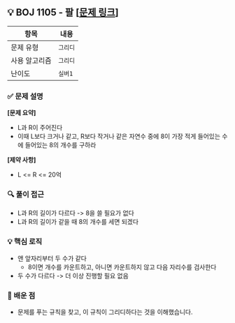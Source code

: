 ## 💡 BOJ 1105 - 팔 [[문제 링크](https://www.acmicpc.net/problem/1105)]

| 항목 | 내용 |
|------|------|
| 문제 유형 | `그리디` |
| 사용 알고리즘 | `그리디` |
| 난이도 | `실버1` |

### ✅ 문제 설명
**[문제 요약]**

- L과 R이 주어진다
- 이때 L보다 크거나 같고, R보다 작거나 같은 자연수 중에 8이 가장 적게 들어있는 수에 들어있는 8의 개수를 구하라

**[제약 사항]**

- L <= R <= 20억

### 🔍 풀이 접근
- L과 R의 길이가 다르다 -> 8을 쓸 필요가 없다
- L과 R의 길이가 같을 때 8의 개수를 세면 되겠다

### 💡 핵심 로직
- 앤 앞자리부터 두 수가 같다
  - 8이면 개수를 카운트하고, 아니면 카운트하지 않고 다음 자리수를 검사한다
- 두 수가 다르다 -> 더 이상 진행할 필요 없음

### 📌 배운 점
- 문제를 푸는 규칙을 찾고, 이 규칙이 그리디하다는 것을 이해했습니다.
